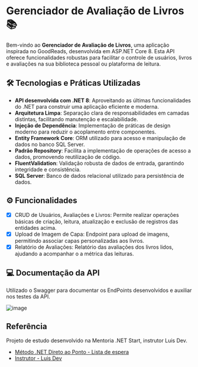 # Gerenciador de Avaliação de Livros 📚

Bem-vindo ao **Gerenciador de Avaliação de Livros**, uma aplicação inspirada no GoodReads, desenvolvida em ASP.NET Core 8. Esta API oferece funcionalidades robustas para facilitar o controle de usuários, livros e avaliações na sua biblioteca pessoal ou plataforma de leitura.

## 🛠 Tecnologias e Práticas Utilizadas

- **API desenvolvida com .NET 8**: Aproveitando as últimas funcionalidades do .NET para construir uma aplicação eficiente e moderna.
- **Arquitetura Limpa**: Separação clara de responsabilidades em camadas distintas, facilitando manutenção e escalabilidade.
- **Injeção de Dependência**: Implementação de práticas de design moderno para reduzir o acoplamento entre componentes.
- **Entity Framework Core**: ORM utilizado para acesso e manipulação de dados no banco SQL Server.
- **Padrão Repository**: Facilita a implementação de operações de acesso a dados, promovendo reutilização de código.
- **FluentValidation**: Validação robusta de dados de entrada, garantindo integridade e consistência.
- **SQL Server**: Banco de dados relacional utilizado para persistência de dados.

## ⚙ Funcionalidades
- [X]  CRUD de Usuários, Avaliações e Livros: Permite realizar operações básicas de criação, leitura, atualização e exclusão de registros das entidades acima.
- [X]  Upload de Imagem de Capa: Endpoint para upload de imagens, permitindo associar capas personalizadas aos livros.
- [X]  Relatório de Avaliações: Relatório das avaliações dos livros lidos, ajudando a acompanhar o a métrica das leituras.

## 💻 Documentação da API

Utilizado o Swagger para documentar os EndPoints desenvolvidos e auxiliar nos testes da API.

![image](https://github.com/user-attachments/assets/35fb4909-1f31-4748-80bd-06029eabd778)

## Referência

Projeto de estudo desenvolvido na Mentoria .NET Start, instrutor Luis Dev.
 - [Método .NET Direto ao Ponto - Lista de espera](https://lp.luisdev.com.br/lista-de-espera-metodo-net-direto-ao-ponto)
 - [Instrutor - Luis Dev](https://www.luisdev.com.br/)
